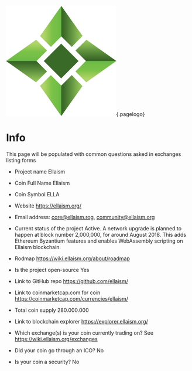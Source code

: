 ![Logo](/uploads/logo.png "Logo"){.pagelogo}
<!-- TITLE: Listing info -->
<!-- SUBTITLE: Ellaism - A stable network with no premine and no dev fees -->

# Info
This page will be populated with common questions asked in exchanges listing forms

* Project name
Ellaism

* Coin Full Name
Ellaism

* Coin Symbol
ELLA

* Website
https://ellaism.org/

* Email address:
core@ellaism.rog, community@ellaism.org

* Current status of the project
Active. A network upgrade is planned to happen at block number 2,000,000, for around August 2018. This adds Ethereum Byzantium features and enables WebAssembly scripting on Ellaism blockchain.

* Rodmap
https://wiki.ellaism.org/about/roadmap

* Is the project open-source
Yes

* Link to GitHub repo
https://github.com/ellaism/

* Link to coinmarketcap.com for coin
https://coinmarketcap.com/currencies/ellaism/

* Total coin supply
280.000.000

* Link to blockchain explorer
https://explorer.ellaism.org/

* Which exchange(s) is your coin currently trading on?
See https://wiki.ellaism.org/exchanges

* Did your coin go through an ICO?
No

* Is your coin a security?
No


